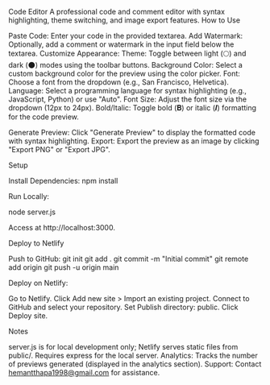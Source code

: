 Code Editor
A professional code and comment editor with syntax highlighting, theme switching, and image export features.
How to Use

Paste Code: Enter your code in the provided textarea.
Add Watermark: Optionally, add a comment or watermark in the input field below the textarea.
Customize Appearance:
Theme: Toggle between light (🌕) and dark (🌑) modes using the toolbar buttons.
Background Color: Select a custom background color for the preview using the color picker.
Font: Choose a font from the dropdown (e.g., San Francisco, Helvetica).
Language: Select a programming language for syntax highlighting (e.g., JavaScript, Python) or use "Auto".
Font Size: Adjust the font size via the dropdown (12px to 24px).
Bold/Italic: Toggle bold (𝐁) or italic (𝑰) formatting for the code preview.


Generate Preview: Click "Generate Preview" to display the formatted code with syntax highlighting.
Export: Export the preview as an image by clicking "Export PNG" or "Export JPG".

Setup

Install Dependencies:
npm install


Run Locally:

node server.js

Access at http://localhost:3000.


Deploy to Netlify

Push to GitHub:
git init
git add .
git commit -m "Initial commit"
git remote add origin <your-repo-url>
git push -u origin main


Deploy on Netlify:

Go to Netlify.
Click Add new site > Import an existing project.
Connect to GitHub and select your repository.
Set Publish directory: public.
Click Deploy site.



Notes

server.js is for local development only; Netlify serves static files from public/.
Requires express for the local server.
Analytics: Tracks the number of previews generated (displayed in the analytics section).
Support: Contact hemantthapa1998@gmail.com for assistance.
